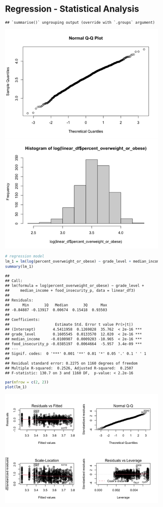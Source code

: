 Regression - Statistical Analysis
================

    ## `summarise()` ungrouping output (override with `.groups` argument)

![](regression_xm_files/figure-gfm/unnamed-chunk-6-1.png)<!-- -->![](regression_xm_files/figure-gfm/unnamed-chunk-6-2.png)<!-- -->

``` r
# regression model
lm_1 = lm(log(percent_overweight_or_obese) ~ grade_level + median_income + food_insecurity_p, data = linear_df3)
summary(lm_1)
```

    ## 
    ## Call:
    ## lm(formula = log(percent_overweight_or_obese) ~ grade_level + 
    ##     median_income + food_insecurity_p, data = linear_df3)
    ## 
    ## Residuals:
    ##      Min       1Q   Median       3Q      Max 
    ## -0.84887 -0.13917  0.00674  0.15418  0.93503 
    ## 
    ## Coefficients:
    ##                     Estimate Std. Error t value Pr(>|t|)    
    ## (Intercept)        4.5411958  0.1269828  35.762  < 2e-16 ***
    ## grade_level        0.1605545  0.0133570  12.020  < 2e-16 ***
    ## median_income     -0.0100907  0.0009203 -10.965  < 2e-16 ***
    ## food_insecurity_p -0.0385197  0.0064664  -5.957  3.4e-09 ***
    ## ---
    ## Signif. codes:  0 '***' 0.001 '**' 0.01 '*' 0.05 '.' 0.1 ' ' 1
    ## 
    ## Residual standard error: 0.2275 on 1160 degrees of freedom
    ## Multiple R-squared:  0.2526, Adjusted R-squared:  0.2507 
    ## F-statistic: 130.7 on 3 and 1160 DF,  p-value: < 2.2e-16

``` r
par(mfrow = c(2, 2))
plot(lm_1)
```

![](regression_xm_files/figure-gfm/unnamed-chunk-7-1.png)<!-- -->
